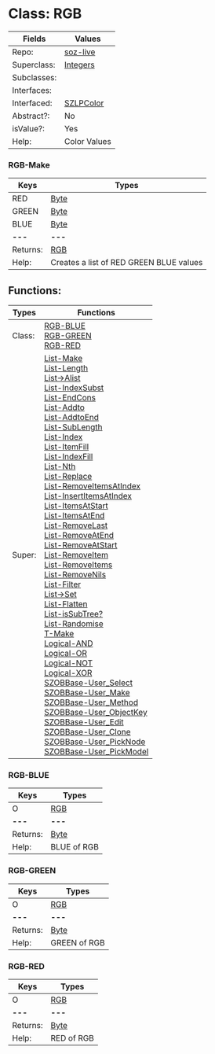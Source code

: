 
# Class:	RGB

| Fields | Values |
| --------- | --------- |
| Repo: | [soz-live](/repos/soz-live.html) |
| Superclass: | [Integers](Integers.html) |
| Subclasses: |  |
| Interfaces: |  |
| Interfaced: | [SZLPColor](SZLPColor.html) |
| Abstract?: | No |
| isValue?: | Yes |
| Help: | Color Values |

### RGB-Make

| Keys | Types |
| --------- | --------- |
| RED | [Byte](Byte.html) |
| GREEN | [Byte](Byte.html) |
| BLUE | [Byte](Byte.html) |
| **---** | **---** |
| Returns: | [RGB](RGB.html) |
| Help: | Creates a list of RED GREEN BLUE values |


## Functions:

| Types | Functions |
| --------- | --------- |
| Class: | [RGB-BLUE](#RGB-BLUE) <br> [RGB-GREEN](#RGB-GREEN) <br> [RGB-RED](#RGB-RED) |
| Super: | [List-Make](List.html) <br> [List-Length](List.html) <br> [List->Alist](List.html) <br> [List-IndexSubst](List.html) <br> [List-EndCons](List.html) <br> [List-Addto](List.html) <br> [List-AddtoEnd](List.html) <br> [List-SubLength](List.html) <br> [List-Index](List.html) <br> [List-ItemFill](List.html) <br> [List-IndexFill](List.html) <br> [List-Nth](List.html) <br> [List-Replace](List.html) <br> [List-RemoveItemsAtIndex](List.html) <br> [List-InsertItemsAtIndex](List.html) <br> [List-ItemsAtStart](List.html) <br> [List-ItemsAtEnd](List.html) <br> [List-RemoveLast](List.html) <br> [List-RemoveAtEnd](List.html) <br> [List-RemoveAtStart](List.html) <br> [List-RemoveItem](List.html) <br> [List-RemoveItems](List.html) <br> [List-RemoveNils](List.html) <br> [List-Filter](List.html) <br> [List->Set](List.html) <br> [List-Flatten](List.html) <br> [List-isSubTree?](List.html) <br> [List-Randomise](List.html) <br> [T-Make](T.html) <br> [Logical-AND](Logical.html) <br> [Logical-OR](Logical.html) <br> [Logical-NOT](Logical.html) <br> [Logical-XOR](Logical.html) <br> [SZOBBase-User_Select](SZOBBase.html) <br> [SZOBBase-User_Make](SZOBBase.html) <br> [SZOBBase-User_Method](SZOBBase.html) <br> [SZOBBase-User_ObjectKey](SZOBBase.html) <br> [SZOBBase-User_Edit](SZOBBase.html) <br> [SZOBBase-User_Clone](SZOBBase.html) <br> [SZOBBase-User_PickNode](SZOBBase.html) <br> [SZOBBase-User_PickModel](SZOBBase.html) |


### RGB-BLUE

| Keys | Types |
| --------- | --------- |
| O | [RGB](RGB.html) |
| **---** | **---** |
| Returns: | [Byte](Byte.html) |
| Help: | BLUE of RGB |

### RGB-GREEN

| Keys | Types |
| --------- | --------- |
| O | [RGB](RGB.html) |
| **---** | **---** |
| Returns: | [Byte](Byte.html) |
| Help: | GREEN of RGB |

### RGB-RED

| Keys | Types |
| --------- | --------- |
| O | [RGB](RGB.html) |
| **---** | **---** |
| Returns: | [Byte](Byte.html) |
| Help: | RED of RGB |

